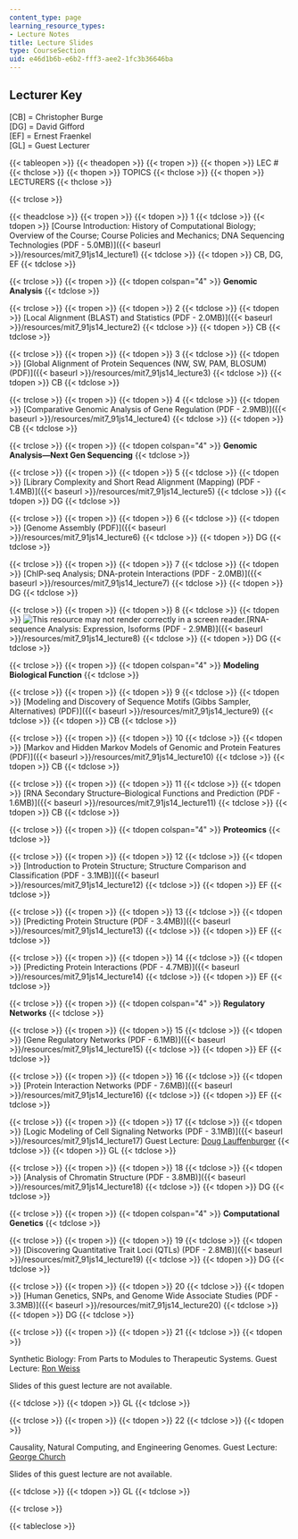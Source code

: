 ```yaml
---
content_type: page
learning_resource_types:
- Lecture Notes
title: Lecture Slides
type: CourseSection
uid: e46d1b6b-e6b2-fff3-aee2-1fc3b36646ba
---
```


Lecturer Key
------------

\[CB\] = Christopher Burge  
\[DG\] = David Gifford  
\[EF\] = Ernest Fraenkel  
\[GL\] = Guest Lecturer

{{< tableopen >}}
{{< theadopen >}}
{{< tropen >}}
{{< thopen >}}
LEC #
{{< thclose >}}
{{< thopen >}}
TOPICS
{{< thclose >}}
{{< thopen >}}
LECTURERS
{{< thclose >}}

{{< trclose >}}

{{< theadclose >}}
{{< tropen >}}
{{< tdopen >}}
1
{{< tdclose >}}
{{< tdopen >}}
[Course Introduction: History of Computational Biology; Overview of the Course; Course Policies and Mechanics; DNA Sequencing Technologies (PDF - 5.0MB)]({{< baseurl >}}/resources/mit7_91js14_lecture1)
{{< tdclose >}}
{{< tdopen >}}
CB, DG, EF
{{< tdclose >}}

{{< trclose >}}
{{< tropen >}}
{{< tdopen colspan="4" >}}
**Genomic Analysis**
{{< tdclose >}}

{{< trclose >}}
{{< tropen >}}
{{< tdopen >}}
2
{{< tdclose >}}
{{< tdopen >}}
[Local Alignment (BLAST) and Statistics (PDF - 2.0MB)]({{< baseurl >}}/resources/mit7_91js14_lecture2)
{{< tdclose >}}
{{< tdopen >}}
CB
{{< tdclose >}}

{{< trclose >}}
{{< tropen >}}
{{< tdopen >}}
3
{{< tdclose >}}
{{< tdopen >}}
[Global Alignment of Protein Sequences (NW, SW, PAM, BLOSUM) (PDF)]({{< baseurl >}}/resources/mit7_91js14_lecture3)
{{< tdclose >}}
{{< tdopen >}}
CB
{{< tdclose >}}

{{< trclose >}}
{{< tropen >}}
{{< tdopen >}}
4
{{< tdclose >}}
{{< tdopen >}}
[Comparative Genomic Analysis of Gene Regulation (PDF - 2.9MB)]({{< baseurl >}}/resources/mit7_91js14_lecture4)
{{< tdclose >}}
{{< tdopen >}}
CB
{{< tdclose >}}

{{< trclose >}}
{{< tropen >}}
{{< tdopen colspan="4" >}}
**Genomic Analysis—Next Gen Sequencing**
{{< tdclose >}}

{{< trclose >}}
{{< tropen >}}
{{< tdopen >}}
5
{{< tdclose >}}
{{< tdopen >}}
[Library Complexity and Short Read Alignment (Mapping) (PDF - 1.4MB)]({{< baseurl >}}/resources/mit7_91js14_lecture5)
{{< tdclose >}}
{{< tdopen >}}
DG
{{< tdclose >}}

{{< trclose >}}
{{< tropen >}}
{{< tdopen >}}
6
{{< tdclose >}}
{{< tdopen >}}
[Genome Assembly (PDF)]({{< baseurl >}}/resources/mit7_91js14_lecture6)
{{< tdclose >}}
{{< tdopen >}}
DG
{{< tdclose >}}

{{< trclose >}}
{{< tropen >}}
{{< tdopen >}}
7
{{< tdclose >}}
{{< tdopen >}}
[ChIP-seq Analysis; DNA-protein Interactions (PDF - 2.0MB)]({{< baseurl >}}/resources/mit7_91js14_lecture7)
{{< tdclose >}}
{{< tdopen >}}
DG
{{< tdclose >}}

{{< trclose >}}
{{< tropen >}}
{{< tdopen >}}
8
{{< tdclose >}}
{{< tdopen >}}
![This resource may not render correctly in a screen reader.](/images/inacessible.gif)[RNA-sequence Analysis: Expression, Isoforms (PDF - 2.9MB)]({{< baseurl >}}/resources/mit7_91js14_lecture8)
{{< tdclose >}}
{{< tdopen >}}
DG
{{< tdclose >}}

{{< trclose >}}
{{< tropen >}}
{{< tdopen colspan="4" >}}
**Modeling Biological Function**
{{< tdclose >}}

{{< trclose >}}
{{< tropen >}}
{{< tdopen >}}
9
{{< tdclose >}}
{{< tdopen >}}
[Modeling and Discovery of Sequence Motifs (Gibbs Sampler, Alternatives) (PDF)]({{< baseurl >}}/resources/mit7_91js14_lecture9)
{{< tdclose >}}
{{< tdopen >}}
CB
{{< tdclose >}}

{{< trclose >}}
{{< tropen >}}
{{< tdopen >}}
10
{{< tdclose >}}
{{< tdopen >}}
[Markov and Hidden Markov Models of Genomic and Protein Features (PDF)]({{< baseurl >}}/resources/mit7_91js14_lecture10)
{{< tdclose >}}
{{< tdopen >}}
CB
{{< tdclose >}}

{{< trclose >}}
{{< tropen >}}
{{< tdopen >}}
11
{{< tdclose >}}
{{< tdopen >}}
[RNA Secondary Structure–Biological Functions and Prediction (PDF - 1.6MB)]({{< baseurl >}}/resources/mit7_91js14_lecture11)
{{< tdclose >}}
{{< tdopen >}}
CB
{{< tdclose >}}

{{< trclose >}}
{{< tropen >}}
{{< tdopen colspan="4" >}}
**Proteomics**
{{< tdclose >}}

{{< trclose >}}
{{< tropen >}}
{{< tdopen >}}
12
{{< tdclose >}}
{{< tdopen >}}
[Introduction to Protein Structure; Structure Comparison and Classification (PDF - 3.1MB)]({{< baseurl >}}/resources/mit7_91js14_lecture12)
{{< tdclose >}}
{{< tdopen >}}
EF
{{< tdclose >}}

{{< trclose >}}
{{< tropen >}}
{{< tdopen >}}
13
{{< tdclose >}}
{{< tdopen >}}
[Predicting Protein Structure (PDF - 3.4MB)]({{< baseurl >}}/resources/mit7_91js14_lecture13)
{{< tdclose >}}
{{< tdopen >}}
EF
{{< tdclose >}}

{{< trclose >}}
{{< tropen >}}
{{< tdopen >}}
14
{{< tdclose >}}
{{< tdopen >}}
[Predicting Protein Interactions (PDF - 4.7MB)]({{< baseurl >}}/resources/mit7_91js14_lecture14)
{{< tdclose >}}
{{< tdopen >}}
EF
{{< tdclose >}}

{{< trclose >}}
{{< tropen >}}
{{< tdopen colspan="4" >}}
**Regulatory Networks**
{{< tdclose >}}

{{< trclose >}}
{{< tropen >}}
{{< tdopen >}}
15
{{< tdclose >}}
{{< tdopen >}}
[Gene Regulatory Networks (PDF - 6.1MB)]({{< baseurl >}}/resources/mit7_91js14_lecture15)
{{< tdclose >}}
{{< tdopen >}}
EF
{{< tdclose >}}

{{< trclose >}}
{{< tropen >}}
{{< tdopen >}}
16
{{< tdclose >}}
{{< tdopen >}}
[Protein Interaction Networks (PDF - 7.6MB)]({{< baseurl >}}/resources/mit7_91js14_lecture16)
{{< tdclose >}}
{{< tdopen >}}
EF
{{< tdclose >}}

{{< trclose >}}
{{< tropen >}}
{{< tdopen >}}
17
{{< tdclose >}}
{{< tdopen >}}
[Logic Modeling of Cell Signaling Networks (PDF - 3.1MB)]({{< baseurl >}}/resources/mit7_91js14_lecture17) Guest Lecture: [Doug Lauffenburger](http://web.mit.edu/dallab/index.html)
{{< tdclose >}}
{{< tdopen >}}
GL
{{< tdclose >}}

{{< trclose >}}
{{< tropen >}}
{{< tdopen >}}
18
{{< tdclose >}}
{{< tdopen >}}
[Analysis of Chromatin Structure (PDF - 3.8MB)]({{< baseurl >}}/resources/mit7_91js14_lecture18)
{{< tdclose >}}
{{< tdopen >}}
DG
{{< tdclose >}}

{{< trclose >}}
{{< tropen >}}
{{< tdopen colspan="4" >}}
**Computational Genetics**
{{< tdclose >}}

{{< trclose >}}
{{< tropen >}}
{{< tdopen >}}
19
{{< tdclose >}}
{{< tdopen >}}
[Discovering Quantitative Trait Loci (QTLs) (PDF - 2.8MB)]({{< baseurl >}}/resources/mit7_91js14_lecture19)
{{< tdclose >}}
{{< tdopen >}}
DG
{{< tdclose >}}

{{< trclose >}}
{{< tropen >}}
{{< tdopen >}}
20
{{< tdclose >}}
{{< tdopen >}}
[Human Genetics, SNPs, and Genome Wide Associate Studies (PDF - 3.3MB)]({{< baseurl >}}/resources/mit7_91js14_lecture20)
{{< tdclose >}}
{{< tdopen >}}
DG
{{< tdclose >}}

{{< trclose >}}
{{< tropen >}}
{{< tdopen >}}
21
{{< tdclose >}}
{{< tdopen >}}


Synthetic Biology: From Parts to Modules to Therapeutic Systems. Guest Lecture: [Ron Weiss](http://groups.csail.mit.edu/synbio/)

Slides of this guest lecture are not available.


{{< tdclose >}}
{{< tdopen >}}
GL
{{< tdclose >}}

{{< trclose >}}
{{< tropen >}}
{{< tdopen >}}
22
{{< tdclose >}}
{{< tdopen >}}


Causality, Natural Computing, and Engineering Genomes. Guest Lecture: [George Church](http://arep.med.harvard.edu/gmc/)

Slides of this guest lecture are not available.


{{< tdclose >}}
{{< tdopen >}}
GL
{{< tdclose >}}

{{< trclose >}}

{{< tableclose >}}